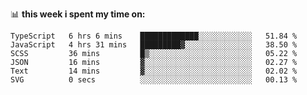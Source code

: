📊 **this week i spent my time on:**
<!--START_SECTION:waka-->

```text
TypeScript   6 hrs 6 mins    █████████████░░░░░░░░░░░░   51.84 %
JavaScript   4 hrs 31 mins   █████████▓░░░░░░░░░░░░░░░   38.50 %
SCSS         36 mins         █▒░░░░░░░░░░░░░░░░░░░░░░░   05.22 %
JSON         16 mins         ▓░░░░░░░░░░░░░░░░░░░░░░░░   02.27 %
Text         14 mins         ▓░░░░░░░░░░░░░░░░░░░░░░░░   02.02 %
SVG          0 secs          ░░░░░░░░░░░░░░░░░░░░░░░░░   00.13 %
```

<!--END_SECTION:waka-->
